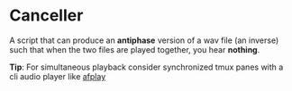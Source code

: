 # Canceller
A script that can produce an **antiphase** version of a wav file (an inverse) such that when the two files are played together, you hear **nothing**.

**Tip**: For simultaneous playback consider synchronized tmux panes with a cli audio player like [afplay](https://github.com/sqmk/afplay)
